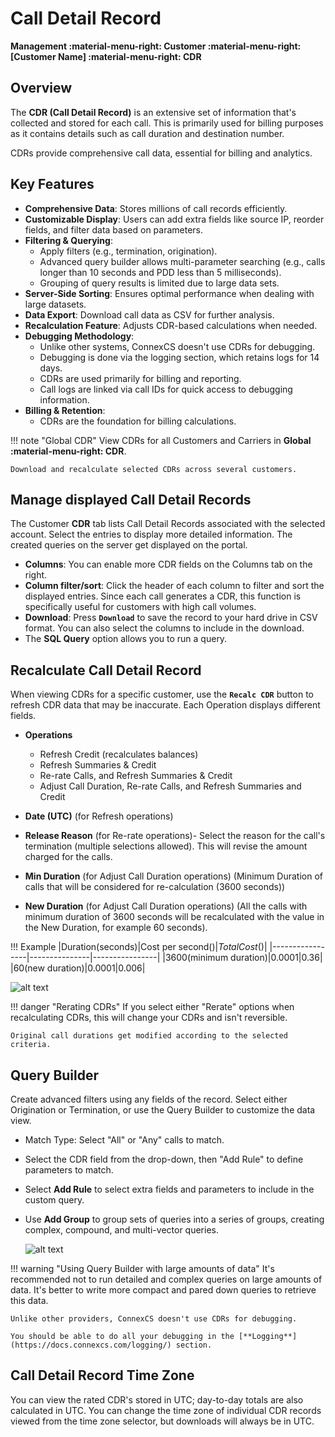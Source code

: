 # Call Detail Record

**Management :material-menu-right: Customer :material-menu-right: [Customer Name] :material-menu-right: CDR**

## Overview

The **CDR (Call Detail Record)** is an extensive set of information that's collected and stored for each call. This is primarily used for billing purposes as it contains details such as call duration and destination number.

CDRs provide comprehensive call data, essential for billing and analytics.

## Key Features

+ **Comprehensive Data**: Stores millions of call records efficiently.
+ **Customizable Display**: Users can add extra fields like source IP, reorder fields, and filter data based on parameters.
+ **Filtering & Querying**:
    + Apply filters (e.g., termination, origination).
    + Advanced query builder allows multi-parameter searching (e.g., calls longer than 10 seconds and PDD less than 5 milliseconds).
    + Grouping of query results is limited due to large data sets.
+ **Server-Side Sorting**: Ensures optimal performance when dealing with large datasets.
+ **Data Export**: Download call data as CSV for further analysis.
+ **Recalculation Feature**: Adjusts CDR-based calculations when needed.
+ **Debugging Methodology**:
    + Unlike other systems, ConnexCS doesn't use CDRs for debugging.
    + Debugging is done via the logging section, which retains logs for 14 days.
    + CDRs are used primarily for billing and reporting.
    + Call logs are linked via call IDs for quick access to debugging information.
+ **Billing & Retention**:
    + CDRs are the foundation for billing calculations.

!!! note "Global CDR"
    View CDRs for all Customers and Carriers in **Global :material-menu-right: CDR**.

    Download and recalculate selected CDRs across several customers.

## Manage displayed Call Detail Records

The Customer **CDR** tab lists Call Detail Records associated with the selected account. Select the entries to display more detailed information. The created queries on the server get displayed on the portal.

* **Columns**: You can enable more CDR fields on the Columns tab on the right.
* **Column filter/sort**: Click the header of each column to filter and sort the displayed entries. Since each call generates a CDR, this function is specifically useful for customers with high call volumes.
* **Download**: Press **`Download`** to save the record to your hard drive in CSV format. You can also select the columns to include in the download.
* The **SQL Query** option allows you to run a query.
  
## Recalculate Call Detail Record

When viewing CDRs for a specific customer, use the **`Recalc CDR`** button to refresh CDR data that may be inaccurate. Each Operation displays different fields.

* **Operations**
    * Refresh Credit (recalculates balances)
    * Refresh Summaries & Credit
    * Re-rate Calls, and Refresh Summaries & Credit
    * Adjust Call Duration, Re-rate Calls, and Refresh Summaries and Credit

* **Date (UTC)** (for Refresh operations)

* **Release Reason** (for Re-rate operations)- Select the reason for the call's termination (multiple selections allowed). This will revise the amount charged for the calls.

* **Min Duration** (for Adjust Call Duration operations) (Minimum Duration of calls that will be considered for re-calculation (3600 seconds))

* **New Duration** (for Adjust Call Duration operations) (All the calls with minimum duration of 3600 seconds will be recalculated with the value in the New Duration, for example 60 seconds).

!!! Example
    |Duration(seconds)|Cost per second($)|Total Cost($)|
    |-----------------|---------------|----------------|
    |3600(minimum duration)|0.0001|0.36|
    |60(new duration)|0.0001|0.006|

![alt text][recalc]

!!! danger "Rerating CDRs"
    If you select either "Rerate" options when recalculating CDRs, this will change your CDRs and isn't reversible.

    Original call durations get modified according to the selected criteria.

## Query Builder

Create advanced filters using any fields of the record. Select either Origination or Termination, or use the Query Builder to customize the data view.

* Match Type: Select "All" or "Any" calls to match.
* Select the CDR field from the drop-down, then "Add Rule" to define parameters to match.
* Select **Add Rule** to select extra fields and parameters to include in the custom query.
* Use **Add Group** to group sets of queries into a series of groups, creating complex, compound, and multi-vector queries.

    ![alt text][querybuilder]

!!! warning "Using Query Builder with large amounts of data"
    It's recommended not to run detailed and complex queries on large amounts of data. It's better to write more compact and pared down queries to retrieve this data.

    Unlike other providers, ConnexCS doesn't use CDRs for debugging. 
    
    You should be able to do all your debugging in the [**Logging**](https://docs.connexcs.com/logging/) section.

## Call Detail Record Time Zone

You can view the rated CDR's stored in UTC; day-to-day totals are also calculated in UTC. You can change the time zone of individual CDR records viewed from the time zone selector, but downloads will always be in UTC.

[querybuilder]: /customer/img/querybuilder.png "Query Builder"
[recalc]: /customer/img/recalc.png "Recalculate and Rerate"
